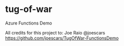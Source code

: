# tug-of-war
Azure Functions Demo


All credits for this project to: Joe Raio @joescars 
https://github.com/joescars/TugOfWar-FunctionsDemo
